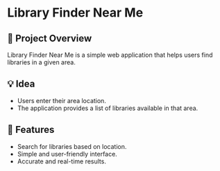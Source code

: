# Library Finder Near Me

## 📌 Project Overview
Library Finder Near Me is a simple web application that helps users find libraries in a given area.

## 💡 Idea
- Users enter their area location.
- The application provides a list of libraries available in that area.

## 🚀 Features
- Search for libraries based on location.
- Simple and user-friendly interface.
- Accurate and real-time results.
